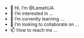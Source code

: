 - 👋 Hi, I’m @LemehUA
- 👀 I’m interested in ...
- 🌱 I’m currently learning ...
- 💞️ I’m looking to collaborate on ...
- 📫 How to reach me ...

<!---
LemehUA/LemehUA is a ✨ special ✨ repository because its `README.md` (this file) appears on your GitHub profile.
You can click the Preview link to take a look at your changes.
--->
